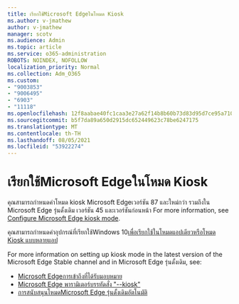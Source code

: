 ```yaml
---
title: เรียกใช้Microsoft Edgeในโหมด Kiosk
ms.author: v-jmathew
author: v-jmathew
manager: scotv
ms.audience: Admin
ms.topic: article
ms.service: o365-administration
ROBOTS: NOINDEX, NOFOLLOW
localization_priority: Normal
ms.collection: Adm_O365
ms.custom:
- "9003853"
- "9006495"
- "6903"
- "11118"
ms.openlocfilehash: 12f8aabae40fc1caa3e27a62f14b8b60b73d83d95d7ce95a7101bcc4379e4fbf
ms.sourcegitcommit: b5f7da89a650d2915dc652449623c78be6247175
ms.translationtype: MT
ms.contentlocale: th-TH
ms.lasthandoff: 08/05/2021
ms.locfileid: "53922274"
---
```

# <a name="run-microsoft-edge-in-kiosk-mode"></a>เรียกใช้Microsoft Edgeในโหมด Kiosk

คุณสามารถกําหนดค่าโหมด kiosk Microsoft Edgeเวอร์ชัน 87 และใหม่กว่า รวมถึงใน Microsoft Edge รุ่นดั้งเดิม เวอร์ชัน 45 และเวอร์ชันก่อนหน้า For more information, see [Configure Microsoft Edge kiosk mode](https://docs.microsoft.com/deployedge/microsoft-edge-configure-kiosk-mode).

คุณสามารถกําหนดค่าอุปกรณ์ที่เรียกใช้Windows 10[เพื่อเรียกใช้ในโหมดแอปเดียวหรือโหมด Kiosk แบบหลายแอป](https://go.microsoft.com/fwlink/?linkid=2133659)

For more information on setting up kiosk mode in the latest version of the Microsoft Edge Stable channel and in Microsoft Edge รุ่นดั้งเดิม, see:

- [Microsoft Edgeการเข้าถึงที่ได้รับมอบหมาย](https://docs.microsoft.com/deployedge/microsoft-edge-configure-kiosk-mode#microsoft-edge-with-assigned-access)
- [Microsoft Edge พารามิเตอร์บรรทัดสั่ง "--kiosk"](https://answers.microsoft.com/microsoftedge/forum/msedge_open-msedge_win10/access-microsoft-edge-using-command-line/03a4add6-9ca4-4fbb-a183-aaa763a0ab76)
- [การสนับสนุนโหมดMicrosoft Edge รุ่นดั้งเดิมอัตโนมัติ](https://blogs.windows.com/msedgedev/2021/02/05/what-you-need-to-know-about-kiosk-mode-when-support-for-microsoft-edge-legacy-ends/)
